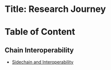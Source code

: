 # Title: Research Journey

# Table of Content

## Chain Interoperability

- [Sidechain and Interoperability](sidechain-interoperability.md)
